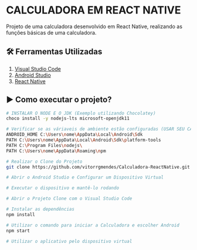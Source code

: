 # CALCULADORA EM REACT NATIVE

Projeto de uma calculadora desenvolvido em React Native, realizando as funções básicas de uma calculadora.

## 🛠 Ferramentas Utilizadas

1. [Visual Studio Code](https://code.visualstudio.com/download)
2. [Android Studio](https://developer.android.com/studio?hl=pt-br)
3. [React Native](https://reactnative.dev/docs/environment-setup)

## ▶ Como executar o projeto?

```bash
# INSTALAR O NODE E O JDK (Exemplo utilizando Chocolatey)
choco install -y nodejs-lts microsoft-openjdk11

# Verificar se as váriaveis de ambiente estão configuradas (USAR SEU CAMINHO)
ANDROID_HOME C:\Users\nome\AppData\Local\Android\Sdk 
PATH C:\Users\nome\AppData\Local\Android\Sdk\platform-tools
PATH C:\Program Files\nodejs\
PATH C:\Users\nome\AppData\Roaming\npm

# Realizar o Clone do Projeto
git clone https://github.com/vitorrgmendes/Calculadora-ReactNative.git

# Abrir o Android Studio e Configurar um Dispositivo Virtual

# Executar o dispositivo e mantê-lo rodando

# Abrir o Projeto Clone com o Visual Studio Code

# Instalar as dependências
npm install

# Utilizar o comando para iniciar a Calculadora e escolher Android
npm start

# Utilizar o aplicativo pelo dispositivo virtual
```
